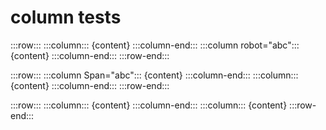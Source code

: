 # column tests

:::row:::
:::column:::
{content}
:::column-end:::
:::column robot="abc":::
{content}
:::column-end:::
:::row-end:::

:::row:::
:::column Span="abc":::
{content}
:::column-end:::
:::column:::
{content}
:::column-end:::
:::row-end:::

:::row:::
:::column:::
{content}
:::column-end:::
:::column:::
{content}
:::row-end:::
